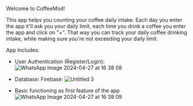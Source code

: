 Welcome to CoffeeMod!

This app helps you counting your coffee daily intake.
Each day you enter the app it'll ask you your daily limit,
each time you drink a coffee you enter the app and click on "+".
That way you can track your daily coffee drinking intake,
while making sure you're not exceeding your daily limit.

App Includes:

- User Authentication (Register/Login):
![WhatsApp Image 2024-04-27 at 16 38 08](https://github.com/Denilz/CoffeeMod/assets/97263456/cea6ba63-592b-4e2e-90e3-6bf0f0cd3e7b)

- Database: Firebase:
![Untitled 3](https://github.com/Denilz/CoffeeMod/assets/97263456/39fddd4d-2015-4b2a-ae86-e28773f46482)

- Basic functioning as first feature of the app
![WhatsApp Image 2024-04-27 at 16 38 09](https://github.com/Denilz/CoffeeMod/assets/97263456/54003f6c-450e-4244-be68-17c985ed30cb)

